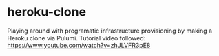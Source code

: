 # heroku-clone

Playing around with programatic infrastructure provisioning by making a Heroku clone via Pulumi.
Tutorial video followed: https://www.youtube.com/watch?v=zhJLVFR3pE8
